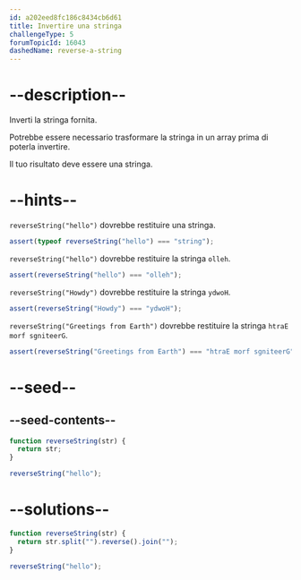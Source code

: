 ```yaml
---
id: a202eed8fc186c8434cb6d61
title: Invertire una stringa
challengeType: 5
forumTopicId: 16043
dashedName: reverse-a-string
---
```


# --description--

Inverti la stringa fornita.

Potrebbe essere necessario trasformare la stringa in un array prima di poterla invertire.

Il tuo risultato deve essere una stringa.

# --hints--

`reverseString("hello")` dovrebbe restituire una stringa.

```js
assert(typeof reverseString("hello") === "string");
```

`reverseString("hello")` dovrebbe restituire la stringa `olleh`.

```js
assert(reverseString("hello") === "olleh");
```

`reverseString("Howdy")` dovrebbe restituire la stringa `ydwoH`.

```js
assert(reverseString("Howdy") === "ydwoH");
```

`reverseString("Greetings from Earth")` dovrebbe restituire la stringa `htraE morf sgniteerG`.

```js
assert(reverseString("Greetings from Earth") === "htraE morf sgniteerG");
```

# --seed--

## --seed-contents--

```js
function reverseString(str) {
  return str;
}

reverseString("hello");
```

# --solutions--

```js
function reverseString(str) {
  return str.split("").reverse().join("");
}

reverseString("hello");
```
